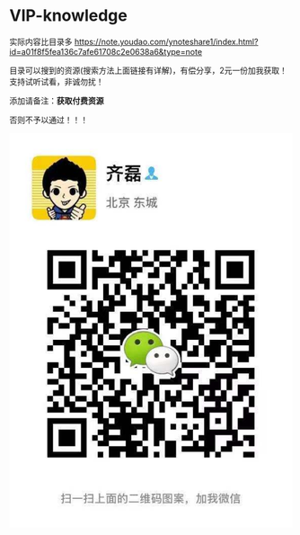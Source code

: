 # VIP-knowledge

实际内容比目录多
https://note.youdao.com/ynoteshare1/index.html?id=a01f8f5fea136c7afe61708c2e0638a6&type=note

目录可以搜到的资源(搜索方法上面链接有详解)，有偿分享，2元一份加我获取！支持试听试看，非诚勿扰！

添加请备注：**获取付费资源**

否则不予以通过！！！

![二维码](./img/wx_qrcode.jpg)
